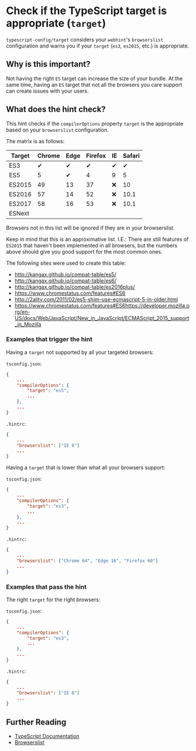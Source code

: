 # Check if the TypeScript target is appropriate (`target`)

`typescript-config/target` considers your `webhint`'s `browserslist`
configuration and warns you if your `target` (`es3`, `es2015`, etc.) is
appropriate.

## Why is this important?

Not having the right `ES` target can increase the size of your bundle. At the same
time, having an `ES` target that not all the browsers you care support can create
issues with your users.

## What does the hint check?

This hint checks if the `compilerOptions` property `target` is the appropriate based
on your `browserslist` configuration.

The matrix is as follows:

| Target | Chrome | Edge | Firefox | IE | Safari |
| ------ | ------ | ---- | ------- | -- | ------ |
|  ES3   |   ✔    |  ✔  |    ✔    | ✔ |    ✔   |
|  ES5   |   5    |  ✔  |   4     | 9 |    5    |
| ES2015 |   49   |  13  |   37    | ❌ |   10   |
| ES2016 |   57   |  14  |   52    | ❌ |  10.1  |
| ES2017 |   58   |  16  |   53    | ❌ |  10.1  |
| ESNext |        |      |         |   |        |

Browsers not in this list will be ignored if they are in your browserslist.

Keep in mind that this is an approximative list. I.E.: There are still features
of `ES2015` that haven't been implemented in all browsers, but the numbers
above should give you good support for the most common ones.

The following sites were used to create this table:

<!-- markdownlint-disable MD034-->

* http://kangax.github.io/compat-table/es5/
* http://kangax.github.io/compat-table/es6/
* http://kangax.github.io/compat-table/es2016plus/
* https://www.chromestatus.com/features#ES6
* http://2ality.com/2011/02/es5-shim-use-ecmascript-5-in-older.html
* https://www.chromestatus.com/features#ES6https://developer.mozilla.org/en-US/docs/Web/JavaScript/New_in_JavaScript/ECMAScript_2015_support_in_Mozilla

<!-- markdownlint-enable MD034-->

### Examples that **trigger** the hint

Having a `target` not supported by all your targeted browsers:

`tsconfig.json`:

```json
{
    ...
    "compilerOptions": {
        "target": "es5",
        ...
    },
    ...
}
```

`.hintrc`:

```json
{
    ...
    "browserslist": ["IE 8"]
    ...
}
```

Having a `target` that is lower than what all your browsers support:

`tsconfig.json`:

```json
{
    ...
    "compilerOptions": {
        "target": "es3",
        ...
    },
    ...
}
```

`.hintrc`:

```json
{
    ...
    "browserslist": ["Chrome 64", "Edge 16", "Firefox 60"]
    ...
}
```

### Examples that **pass** the hint

The right `target` for the right browsers:

`tsconfig.json`:

```json
{
    ...
    "compilerOptions": {
        "target": "es3",
        ...
    },
    ...
}
```

`.hintrc`:

```json
{
    ...
    "browserslist": ["IE 8"]
    ...
}
```

## Further Reading

* [TypeScript Documentation][typescript docs]
* [Browserslist][browserslist]

[typescript docs]: https://www.typescriptlang.org/docs/home.html
[browserslist]: https://github.com/ai/browserslist
